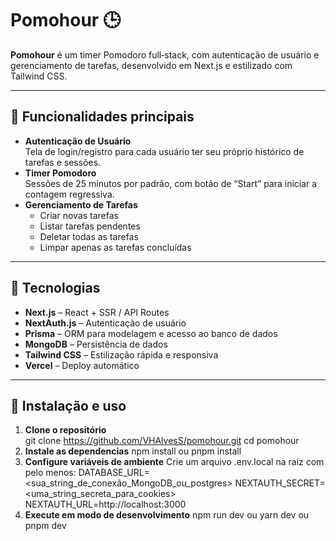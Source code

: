 # Pomohour 🕒

**Pomohour** é um timer Pomodoro full‑stack, com autenticação de usuário e gerenciamento de tarefas, desenvolvido em Next.js e estilizado com Tailwind CSS.

---

## 🚀 Funcionalidades principais

- **Autenticação de Usuário**  
  Tela de login/registro para cada usuário ter seu próprio histórico de tarefas e sessões.
- **Timer Pomodoro**  
  Sessões de 25 minutos por padrão, com botão de “Start” para iniciar a contagem regressiva.
- **Gerenciamento de Tarefas**  
  - Criar novas tarefas  
  - Listar tarefas pendentes  
  - Deletar todas as tarefas  
  - Limpar apenas as tarefas concluídas

---

## 🧱 Tecnologias

- **Next.js** – React + SSR / API Routes  
- **NextAuth.js** – Autenticação de usuário  
- **Prisma** – ORM para modelagem e acesso ao banco de dados  
- **MongoDB** – Persistência de dados  
- **Tailwind CSS** – Estilização rápida e responsiva  
- **Vercel** – Deploy automático

---

## 🔧 Instalação e uso

1. **Clone o repositório**  
  git clone https://github.com/VHAlvesS/pomohour.git
  cd pomohour
2. **Instale as dependencias** 
  npm install ou pnpm install
3. **Configure variáveis de ambiente** 
  Crie um arquivo .env.local na raiz com pelo menos:
  DATABASE_URL=<sua_string_de_conexão_MongoDB_ou_postgres>
  NEXTAUTH_SECRET=<uma_string_secreta_para_cookies>
  NEXTAUTH_URL=http://localhost:3000
4. **Execute em modo de desenvolvimento**
  npm run dev ou yarn dev ou pnpm dev

